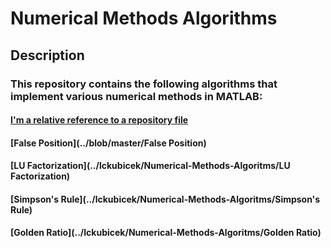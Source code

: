# Numerical Methods Algorithms

## Description
### This repository contains the following algorithms that implement various numerical methods in MATLAB:
#### [I'm a relative reference to a repository file](../blob/master/LICENSE)
#### [False Position](../blob/master/False Position)
#### [LU Factorization](../lckubicek/Numerical-Methods-Algoritms/LU Factorization)
#### [Simpson's Rule](../lckubicek/Numerical-Methods-Algoritms/Simpson's Rule)
#### [Golden Ratio](../lckubicek/Numerical-Methods-Algoritms/Golden Ratio)

